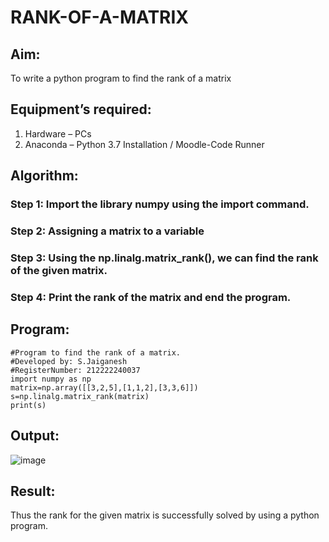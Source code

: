 # RANK-OF-A-MATRIX
## Aim:
To write a python program to find the rank of a matrix
## Equipment’s required:
1. 	Hardware – PCs
2. 	Anaconda – Python 3.7 Installation / Moodle-Code Runner
## Algorithm:
### Step 1: Import the library numpy using the import command. 
### Step 2: Assigning a matrix to a variable
### Step 3: Using the np.linalg.matrix_rank(), we can find the rank of the given matrix.
### Step 4: Print the rank of the matrix and end the program.

## Program:
```
#Program to find the rank of a matrix.
#Developed by: S.Jaiganesh
#RegisterNumber: 212222240037
import numpy as np
matrix=np.array([[3,2,5],[1,1,2],[3,3,6]])
s=np.linalg.matrix_rank(matrix)
print(s)
```
## Output:
![image](https://user-images.githubusercontent.com/118657189/227952422-465b1d40-6c1a-4dfa-99b4-04de9bbcb385.png)

## Result:
Thus the rank for the given matrix is successfully solved by  using a python program.

